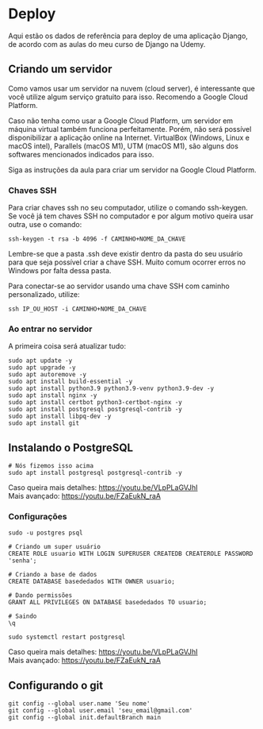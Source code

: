 # Deploy

Aqui estão os dados de referência para deploy de uma aplicação Django, de acordo
com as aulas do meu curso de Django na Udemy.

## Criando um servidor

Como vamos usar um servidor na nuvem (cloud server), é interessante que você
utilize algum serviço gratuito para isso. Recomendo a Google Cloud Platform.

Caso não tenha como usar a Google Cloud Platform, um servidor em máquina virtual
também funciona perfeitamente. Porém, não será possível disponibilizar a
aplicação online na Internet. VirtualBox (Windows, Linux e macOS intel),
Parallels (macOS M1), UTM (macOS M1), são alguns dos softwares mencionados
indicados para isso.

Siga as instruções da aula para criar um servidor na Google Cloud Platform.

### Chaves SSH

Para criar chaves ssh no seu computador, utilize o comando ssh-keygen. Se você
já tem chaves SSH no computador e por algum motivo queira usar outra, use o
comando:

```
ssh-keygen -t rsa -b 4096 -f CAMINHO+NOME_DA_CHAVE
```

Lembre-se que a pasta .ssh deve existir dentro da pasta do seu usuário para que
seja possível criar a chave SSH. Muito comum ocorrer erros no Windows por falta
dessa pasta.

Para conectar-se ao servidor usando uma chave SSH com caminho personalizado,
utilize:

```
ssh IP_OU_HOST -i CAMINHO+NOME_DA_CHAVE
```

### Ao entrar no servidor

A primeira coisa será atualizar tudo:

```
sudo apt update -y
sudo apt upgrade -y
sudo apt autoremove -y
sudo apt install build-essential -y
sudo apt install python3.9 python3.9-venv python3.9-dev -y
sudo apt install nginx -y
sudo apt install certbot python3-certbot-nginx -y
sudo apt install postgresql postgresql-contrib -y
sudo apt install libpq-dev -y
sudo apt install git
```

## Instalando o PostgreSQL

```
# Nós fizemos isso acima
sudo apt install postgresql postgresql-contrib -y
```

Caso queira mais detalhes: https://youtu.be/VLpPLaGVJhI  
Mais avançado: https://youtu.be/FZaEukN_raA

### Configurações

```
sudo -u postgres psql

# Criando um super usuário
CREATE ROLE usuario WITH LOGIN SUPERUSER CREATEDB CREATEROLE PASSWORD 'senha';

# Criando a base de dados
CREATE DATABASE basededados WITH OWNER usuario;

# Dando permissões
GRANT ALL PRIVILEGES ON DATABASE basededados TO usuario;

# Saindo
\q

sudo systemctl restart postgresql
```

Caso queira mais detalhes: https://youtu.be/VLpPLaGVJhI  
Mais avançado: https://youtu.be/FZaEukN_raA

## Configurando o git

```
git config --global user.name 'Seu nome'
git config --global user.email 'seu_email@gmail.com'
git config --global init.defaultBranch main
```